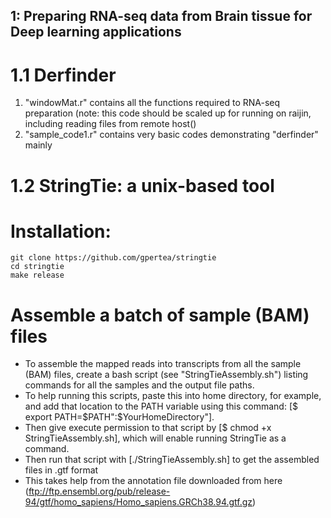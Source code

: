 ## 1: Preparing RNA-seq data from Brain tissue for Deep learning applications
# 1.1 Derfinder
1) "windowMat.r" contains all the functions required to RNA-seq preparation (note: this code should be scaled up for running on raijin, including reading files from remote host()
2) "sample_code1.r" contains very basic codes demonstrating "derfinder" mainly

# 1.2 StringTie: a unix-based tool 

# Installation:
```
git clone https://github.com/gpertea/stringtie
cd stringtie
make release 
```

# Assemble a batch of sample (BAM) files 
- To assemble the mapped reads into transcripts from all the sample (BAM) files, create a bash script (see "StringTieAssembly.sh") listing commands for all the samples and the output file paths. 
- To help running this scripts, paste this into home directory, for example, and add that location to the PATH variable using this command: [$ export PATH=$PATH":$YourHomeDirectory"]. 
- Then give execute permission to that script by [$ chmod +x StringTieAssembly.sh], which will enable running StringTie as a command.
- Then run that script with [./StringTieAssembly.sh] to get the assembled files in .gtf format
- This takes help from the annotation file downloaded from here (ftp://ftp.ensembl.org/pub/release-94/gtf/homo_sapiens/Homo_sapiens.GRCh38.94.gtf.gz)

